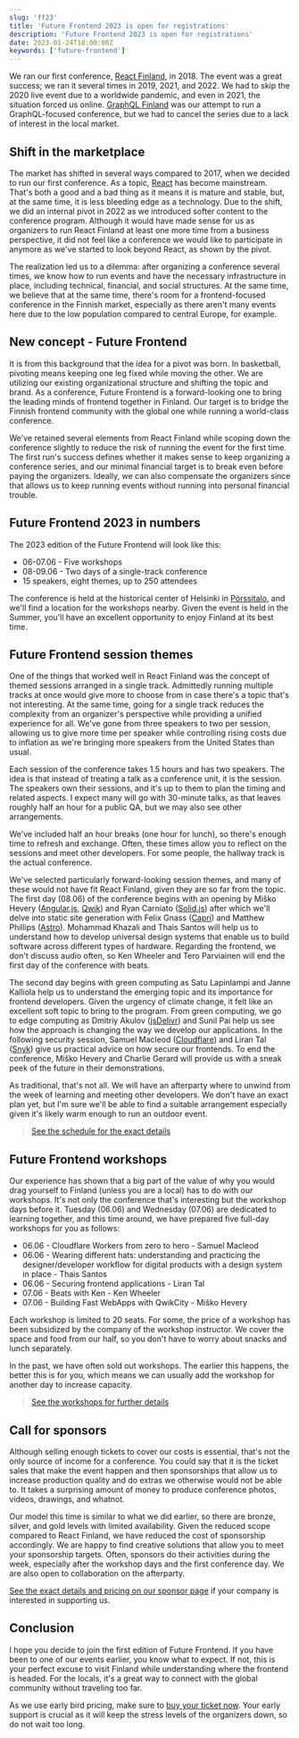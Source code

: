 ```yaml
---
slug: 'ff23'
title: 'Future Frontend 2023 is open for registrations'
description: 'Future Frontend 2023 is open for registrations'
date: 2023-01-24T18:00:00Z
keywords: ['future-frontend']
---
```


We ran our first conference, [React Finland](https://react-finland.fi/), in 2018. The event was a great success; we ran it several times in 2019, 2021, and 2022. We had to skip the 2020 live event due to a worldwide pandemic, and even in 2021, the situation forced us online. [GraphQL Finland](https://graphql-finland.fi/) was our attempt to run a GraphQL-focused conference, but we had to cancel the series due to a lack of interest in the local market.

## Shift in the marketplace

The market has shifted in several ways compared to 2017, when we decided to run our first conference. As a topic, [React](https://reactjs.org/) has become mainstream. That's both a good and a bad thing as it means it is mature and stable, but, at the same time, it is less bleeding edge as a technology. Due to the shift, we did an internal pivot in 2022 as we introduced softer content to the conference program. Although it would have made sense for us as organizers to run React Finland at least one more time from a business perspective, it did not feel like a conference we would like to participate in anymore as we've started to look beyond React, as shown by the pivot.

The realization led us to a dilemma: after organizing a conference several times, we know how to run events and have the necessary infrastructure in place, including technical, financial, and social structures. At the same time, we believe that at the same time, there's room for a frontend-focused conference in the Finnish market, especially as there aren't many events here due to the low population compared to central Europe, for example.

## New concept - Future Frontend

It is from this background that the idea for a pivot was born. In basketball, pivoting means keeping one leg fixed while moving the other. We are utilizing our existing organizational structure and shifting the topic and brand. As a conference, Future Frontend is a forward-looking one to bring the leading minds of frontend together in Finland. Our target is to bridge the Finnish frontend community with the global one while running a world-class conference.

We've retained several elements from React Finland while scoping down the conference slightly to reduce the risk of running the event for the first time. The first run's success defines whether it makes sense to keep organizing a conference series, and our minimal financial target is to break even before paying the organizers. Ideally, we can also compensate the organizers since that allows us to keep running events without running into personal financial trouble.

## Future Frontend 2023 in numbers

The 2023 edition of the Future Frontend will look like this:

* 06-07.06 - Five workshops
* 08-09.06 - Two days of a single-track conference
* 15 speakers, eight themes, up to 250 attendees

The conference is held at the historical center of Helsinki in [Pörssitalo](http://porssitalo.fi/), and we'll find a location for the workshops nearby. Given the event is held in the Summer, you'll have an excellent opportunity to enjoy Finland at its best time.

## Future Frontend session themes

One of the things that worked well in React Finland was the concept of themed sessions arranged in a single track. Admittedly running multiple tracks at once would give more to choose from in case there's a topic that's not interesting. At the same time, going for a single track reduces the complexity from an organizer's perspective while providing a unified experience for all. We've gone from three speakers to two per session, allowing us to give more time per speaker while controlling rising costs due to inflation as we're bringing more speakers from the United States than usual.

Each session of the conference takes 1.5 hours and has two speakers. The idea is that instead of treating a talk as a conference unit, it is the session. The speakers own their sessions, and it's up to them to plan the timing and related aspects. I expect many will go with 30-minute talks, as that leaves roughly half an hour for a public QA, but we may also see other arrangements.

We've included half an hour breaks (one hour for lunch), so there's enough time to refresh and exchange. Often, these times allow you to reflect on the sessions and meet other developers. For some people, the hallway track is the actual conference.

We've selected particularly forward-looking session themes, and many of these would not have fit React Finland, given they are so far from the topic. The first day (08.06) of the conference begins with an opening by Miško Hevery ([Angular.js](https://angularjs.org/), [Qwik](https://qwik.builder.io/)) and Ryan Carniato ([Solid.js](https://www.solidjs.com/)) after which we'll delve into static site generation with Felix Gnass ([Capri](https://capri.build/)) and Matthew Phillips ([Astro](https://astro.build/)). Mohammad Khazali and Thais Santos will help us to understand how to develop universal design systems that enable us to build software across different types of hardware. Regarding the frontend, we don't discuss audio often, so Ken Wheeler and Tero Parviainen will end the first day of the conference with beats.

The second day begins with green computing as Satu Lapinlampi and Janne Kalliola help us to understand the emerging topic and its importance for frontend developers. Given the urgency of climate change, it felt like an excellent soft topic to bring to the program. From green computing, we go to edge computing as Dmitriy Akulov ([jsDelivr](https://www.jsdelivr.com/)) and Sunil Pai help us see how the approach is changing the way we develop our applications. In the following security session, Samuel Macleod ([Cloudflare](https://cloudflare.com/)) and Liran Tal ([Snyk](https://snyk.com/)) give us practical advice on how secure our frontends. To end the conference, Miško Hevery and Charlie Gerard will provide us with a sneak peek of the future in their demonstrations.

As traditional, that's not all. We will have an afterparty where to unwind from the week of learning and meeting other developers. We don't have an exact plan yet, but I'm sure we'll be able to find a suitable arrangement especially given it's likely warm enough to run an outdoor event.

> [See the schedule for the exact details](/schedule/)

## Future Frontend workshops

Our experience has shown that a big part of the value of why you would drag yourself to Finland (unless you are a local) has to do with our workshops. It's not only the conference that's interesting but the workshop days before it. Tuesday (06.06) and Wednesday (07.06) are dedicated to learning together, and this time around, we have prepared five full-day workshops for you as follows:

* 06.06 - Cloudflare Workers from zero to hero - Samuel Macleod
* 06.06 - Wearing different hats: understanding and practicing the designer/developer workflow for digital products with a design system in place - Thais Santos
* 06.06 - Securing frontend applications - Liran Tal
* 07.06 - Beats with Ken - Ken Wheeler
* 07.06 - Building Fast WebApps with QwikCity - Miško Hevery

Each workshop is limited to 20 seats. For some, the price of a workshop has been subsidized by the company of the workshop instructor. We cover the space and food from our half, so you don't have to worry about snacks and lunch separately.

In the past, we have often sold out workshops. The earlier this happens, the better this is for you, which means we can usually add the workshop for another day to increase capacity.

> [See the workshops for further details](/workshops/)

## Call for sponsors

Although selling enough tickets to cover our costs is essential, that's not the only source of income for a conference. You could say that it is the ticket sales that make the event happen and then sponsorships that allow us to increase production quality and do extras we otherwise would not be able to. It takes a surprising amount of money to produce conference photos, videos, drawings, and whatnot.

Our model this time is similar to what we did earlier, so there are bronze, silver, and gold levels with limited availability. Given the reduced scope compared to React Finland, we have reduced the cost of sponsorship accordingly. We are happy to find creative solutions that allow you to meet your sponsorship targets. Often, sponsors do their activities during the week, especially after the workshop days and the first conference day. We are also open to collaboration on the afterparty.

[See the exact details and pricing on our sponsor page](https://futurefrontend.com/for-sponsors/) if your company is interested in supporting us.

## Conclusion

I hope you decide to join the first edition of Future Frontend. If you have been to one of our events earlier, you know what to expect. If not, this is your perfect excuse to visit Finland while understanding where the frontend is headed. For the locals, it's a great way to connect with the global community without traveling too far.

As we use early bird pricing, make sure to [buy your ticket now](https://ti.to/future-frontend/2023). Your early support is crucial as it will keep the stress levels of the organizers down, so do not wait too long.
